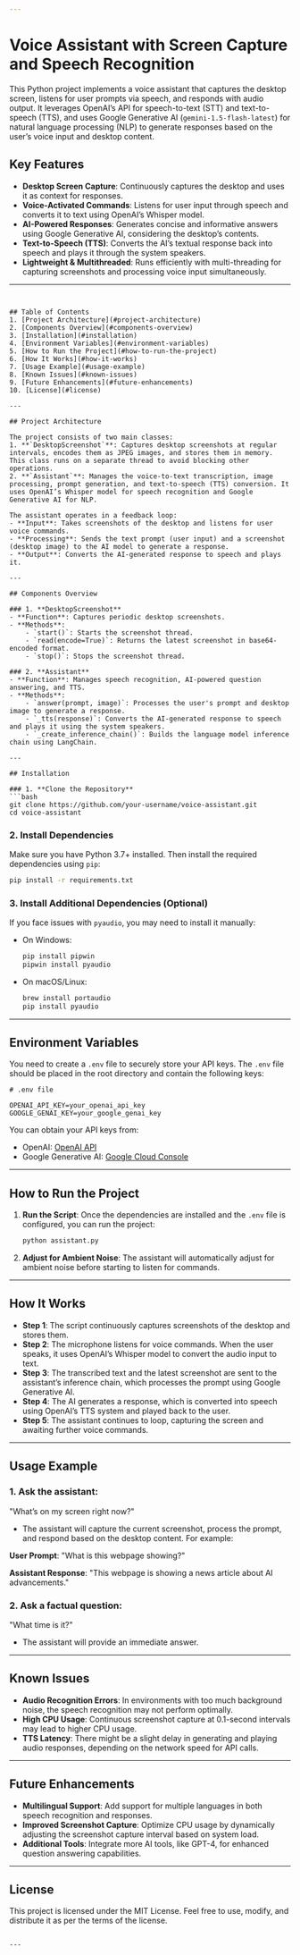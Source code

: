 ```yaml
---

```
# Voice Assistant with Screen Capture and Speech Recognition

This Python project implements a voice assistant that captures the desktop screen, listens for user prompts via speech, and responds with audio output. It leverages OpenAI’s API for speech-to-text (STT) and text-to-speech (TTS), and uses Google Generative AI (`gemini-1.5-flash-latest`) for natural language processing (NLP) to generate responses based on the user’s voice input and desktop content.

## Key Features
- **Desktop Screen Capture**: Continuously captures the desktop and uses it as context for responses.
- **Voice-Activated Commands**: Listens for user input through speech and converts it to text using OpenAI’s Whisper model.
- **AI-Powered Responses**: Generates concise and informative answers using Google Generative AI, considering the desktop’s contents.
- **Text-to-Speech (TTS)**: Converts the AI’s textual response back into speech and plays it through the system speakers.
- **Lightweight & Multithreaded**: Runs efficiently with multi-threading for capturing screenshots and processing voice input simultaneously.

---
```


## Table of Contents
1. [Project Architecture](#project-architecture)
2. [Components Overview](#components-overview)
3. [Installation](#installation)
4. [Environment Variables](#environment-variables)
5. [How to Run the Project](#how-to-run-the-project)
6. [How It Works](#how-it-works)
7. [Usage Example](#usage-example)
8. [Known Issues](#known-issues)
9. [Future Enhancements](#future-enhancements)
10. [License](#license)

---

## Project Architecture

The project consists of two main classes: 
1. **`DesktopScreenshot`**: Captures desktop screenshots at regular intervals, encodes them as JPEG images, and stores them in memory. This class runs on a separate thread to avoid blocking other operations.
2. **`Assistant`**: Manages the voice-to-text transcription, image processing, prompt generation, and text-to-speech (TTS) conversion. It uses OpenAI’s Whisper model for speech recognition and Google Generative AI for NLP.

The assistant operates in a feedback loop:
- **Input**: Takes screenshots of the desktop and listens for user voice commands.
- **Processing**: Sends the text prompt (user input) and a screenshot (desktop image) to the AI model to generate a response.
- **Output**: Converts the AI-generated response to speech and plays it.

---

## Components Overview

### 1. **DesktopScreenshot**
- **Function**: Captures periodic desktop screenshots.
- **Methods**:
    - `start()`: Starts the screenshot thread.
    - `read(encode=True)`: Returns the latest screenshot in base64-encoded format.
    - `stop()`: Stops the screenshot thread.

### 2. **Assistant**
- **Function**: Manages speech recognition, AI-powered question answering, and TTS.
- **Methods**:
    - `answer(prompt, image)`: Processes the user's prompt and desktop image to generate a response.
    - `_tts(response)`: Converts the AI-generated response to speech and plays it using the system speakers.
    - `_create_inference_chain()`: Builds the language model inference chain using LangChain.

---

## Installation

### 1. **Clone the Repository**
```bash
git clone https://github.com/your-username/voice-assistant.git
cd voice-assistant
```

### 2. **Install Dependencies**
Make sure you have Python 3.7+ installed. Then install the required dependencies using `pip`:
```bash
pip install -r requirements.txt
```

### 3. **Install Additional Dependencies (Optional)**
If you face issues with `pyaudio`, you may need to install it manually:
- On Windows:
    ```bash
    pip install pipwin
    pipwin install pyaudio
    ```
- On macOS/Linux:
    ```bash
    brew install portaudio
    pip install pyaudio
    ```

---

## Environment Variables

You need to create a `.env` file to securely store your API keys. The `.env` file should be placed in the root directory and contain the following keys:

```env
# .env file

OPENAI_API_KEY=your_openai_api_key
GOOGLE_GENAI_KEY=your_google_genai_key
```

You can obtain your API keys from:
- OpenAI: [OpenAI API](https://platform.openai.com/)
- Google Generative AI: [Google Cloud Console](https://console.cloud.google.com/)

---

## How to Run the Project

1. **Run the Script**:
   Once the dependencies are installed and the `.env` file is configured, you can run the project:

    ```bash
    python assistant.py
    ```

2. **Adjust for Ambient Noise**:
   The assistant will automatically adjust for ambient noise before starting to listen for commands.

---

## How It Works

- **Step 1**: The script continuously captures screenshots of the desktop and stores them.
- **Step 2**: The microphone listens for voice commands. When the user speaks, it uses OpenAI’s Whisper model to convert the audio input to text.
- **Step 3**: The transcribed text and the latest screenshot are sent to the assistant’s inference chain, which processes the prompt using Google Generative AI.
- **Step 4**: The AI generates a response, which is converted into speech using OpenAI’s TTS system and played back to the user.
- **Step 5**: The assistant continues to loop, capturing the screen and awaiting further voice commands.

---

## Usage Example

### 1. Ask the assistant: 
   "What’s on my screen right now?"

   - The assistant will capture the current screenshot, process the prompt, and respond based on the desktop content. For example:
   
   **User Prompt**: "What is this webpage showing?"

   **Assistant Response**: "This webpage is showing a news article about AI advancements."

### 2. Ask a factual question: 
   "What time is it?"

   - The assistant will provide an immediate answer.

---

## Known Issues

- **Audio Recognition Errors**: In environments with too much background noise, the speech recognition may not perform optimally.
- **High CPU Usage**: Continuous screenshot capture at 0.1-second intervals may lead to higher CPU usage.
- **TTS Latency**: There might be a slight delay in generating and playing audio responses, depending on the network speed for API calls.

---

## Future Enhancements

- **Multilingual Support**: Add support for multiple languages in both speech recognition and responses.
- **Improved Screenshot Capture**: Optimize CPU usage by dynamically adjusting the screenshot capture interval based on system load.
- **Additional Tools**: Integrate more AI tools, like GPT-4, for enhanced question answering capabilities.

---

## License

This project is licensed under the MIT License. Feel free to use, modify, and distribute it as per the terms of the license.
```

---

